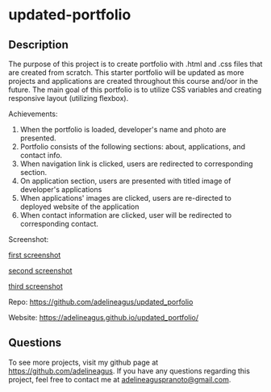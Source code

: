 # updated-portfolio

  ## Description
  The purpose of this project is to create portfolio with .html and .css files that are created from scratch. This starter portfolio will be updated as more projects and applications are created throughout this course and/oor in the future. The main goal of this portfolio is to utilize CSS variables and creating responsive layout (utilizing flexbox). 

  Achievements:
 1. When the portfolio is loaded, developer's name and photo are presented. 
 2. Portfolio consists of the following sections: about, applications, and contact info. 
 3. When navigation link is clicked, users are redirected to corresponding section.
 4. On application section, users are presented with titled image of developer's applications
 5. When applications' images are clicked, users are re-directed to deployed website of the application 
 6. When contact information are clicked, user will be redirected to corresponding contact.

 Screenshot: 

[first screenshot](./images/firstscreenshot.png)

[second screenshot](./images/secondscreenshot.png)

[third screenshot](./images/thirdscreenshot.png)

  
  Repo: https://github.com/adelineagus/updated_porfolio

  Website: https://adelineagus.github.io/updated_portfolio/

  ## Questions
  To see more projects, visit my github page at https://github.com/adelineagus. If you have any questions regarding this project, feel free to contact me at adelineaguspranoto@gmail.com.